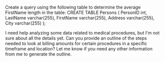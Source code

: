 Create a query using the following table to determine the average FirstName length in the table: CREATE TABLE Persons ( PersonID int, LastName varchar(255), FirstName varchar(255), Address varchar(255), City varchar(255) );

I need help analyzing some data related to medical procedures, but I'm not sure about all the details yet. Can you provide an outline of the steps needed to look at billing amounts for certain procedures in a specific timeframe and location? Let me know if you need any other information from me to generate the outline.